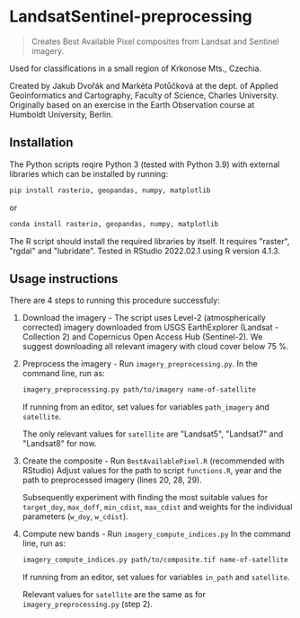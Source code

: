 # LandsatSentinel-preprocessing

> Creates Best Available Pixel composites from Landsat and Sentinel imagery.

Used for classifications in a small region of Krkonose Mts., Czechia.

Created by Jakub Dvořák and Markéta Potůčková at the dept. of Applied Geoinformatics and Cartography, Faculty of Science, Charles University. Originally based on an exercise in the Earth Observation course at Humboldt University, Berlin.

## Installation

The Python scripts reqire Python 3 (tested with Python 3.9) with external libraries which can be installed by running:


```sh
pip install rasterio, geopandas, numpy, matplotlib
```

or

```sh
conda install rasterio, geopandas, numpy, matplotlib
```

The R script should install the required libraries by itself. It requires "raster", "rgdal" and "lubridate".
Tested in RStudio 2022.02.1 using R version 4.1.3.

## Usage instructions

There are 4 steps to running this procedure successfuly:

1.	Download the imagery - The script uses Level-2 (atmospherically corrected) imagery downloaded from USGS EarthExplorer (Landsat - Collection 2) and Copernicus Open Access Hub (Sentinel-2). We suggest downloading all relevant imagery with cloud cover below 75 %.

2. 	Preprocess the imagery - Run `imagery_preprocessing.py`.
	In the command line, run as:
	```sh
	imagery_preprocessing.py path/to/imagery name-of-satellite
	```
	If running from an editor, set values for variables `path_imagery` and `satellite`.
	
	The only relevant values for `satellite` are "Landsat5", "Landsat7" and "Landsat8" for now.
	
3.	Create the composite - Run `BestAvailablePixel.R` (recommended with RStudio)
	Adjust values for the path to script `functions.R`, year and the path to preprocessed imagery (lines 20, 28, 29).
	
	Subsequently experiment with finding the most suitable values for `target_doy`, `max_doff`, `min_cdist`, `max_cdist` and weights for the individual parameters (`w_doy`, `w_cdist`).

4.	Compute new bands - Run `imagery_compute_indices.py`
	In the command line, run as:
	```sh
	imagery_compute_indices.py path/to/composite.tif name-of-satellite
	```
	If running from an editor, set values for variables `in_path` and `satellite`.
	
	Relevant values for `satellite` are the same as for `imagery_preprocessing.py` (step 2).
	